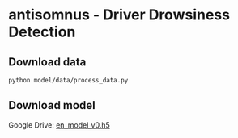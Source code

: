 # antisomnus - Driver Drowsiness Detection

## Download data
```bash
python model/data/process_data.py
```
## Download model
Google Drive: [en_model_v0.h5](https://drive.google.com/file/d/1xSyUxLVnTEBG-OVVa6dYd7szoq_QJE5g/view?usp=share_link)
